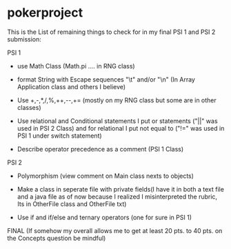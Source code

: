 # pokerproject


This is the List of remaining things to check for in my final PSI 1 and PSI 2 submission:

PSI 1
- use Math Class (Math.pi .... in RNG class)

- format String with Escape sequences "\t" and/or "\n" (In Array Application class and others I believe)

- Use +,-,*,/,%,++,--,+= (mostly on my RNG class but some are in other classes)

- Use relational and Conditional statements I put or statements ("||" was used in PSI 2 Class) and for relational I put not equal to 
("!=" was used in PSI 1 under switch statement)

- Describe operator precedence as a comment (PSI 1 Class)

PSI 2
- Polymorphism (view comment on Main class nexts to objects)

- Make a class in seperate file with private fields(I have it in both a text file and a java file as of now because I realized I misinterpreted the rubric, Its in OtherFile class and OtherFile txt)

- Use if and if/else and ternary operators (one for sure in PSI 1)

FINAL
(If somehow my overall allows me to get at least 20 pts. to 40 pts. on the Concepts question be mindful)
